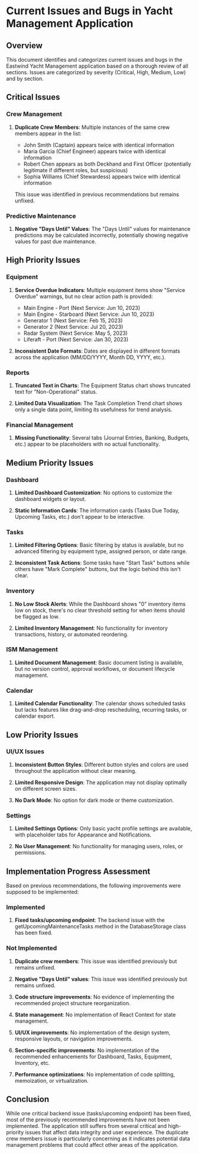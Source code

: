 # Current Issues and Bugs in Yacht Management Application

## Overview
This document identifies and categorizes current issues and bugs in the Eastwind Yacht Management application based on a thorough review of all sections. Issues are categorized by severity (Critical, High, Medium, Low) and by section.

## Critical Issues

### Crew Management
1. **Duplicate Crew Members**: Multiple instances of the same crew members appear in the list:
   - John Smith (Captain) appears twice with identical information
   - Maria Garcia (Chief Engineer) appears twice with identical information
   - Robert Chen appears as both Deckhand and First Officer (potentially legitimate if different roles, but suspicious)
   - Sophia Williams (Chief Stewardess) appears twice with identical information
   
   This issue was identified in previous recommendations but remains unfixed.

### Predictive Maintenance
1. **Negative "Days Until" Values**: The "Days Until" values for maintenance predictions may be calculated incorrectly, potentially showing negative values for past due maintenance.

## High Priority Issues

### Equipment
1. **Service Overdue Indicators**: Multiple equipment items show "Service Overdue" warnings, but no clear action path is provided:
   - Main Engine - Port (Next Service: Jun 10, 2023)
   - Main Engine - Starboard (Next Service: Jun 10, 2023)
   - Generator 1 (Next Service: Feb 15, 2023)
   - Generator 2 (Next Service: Jul 20, 2023)
   - Radar System (Next Service: May 5, 2023)
   - Liferaft - Port (Next Service: Jan 30, 2023)

2. **Inconsistent Date Formats**: Dates are displayed in different formats across the application (MM/DD/YYYY, Month DD, YYYY, etc.).

### Reports
1. **Truncated Text in Charts**: The Equipment Status chart shows truncated text for "Non-Operational" status.

2. **Limited Data Visualization**: The Task Completion Trend chart shows only a single data point, limiting its usefulness for trend analysis.

### Financial Management
1. **Missing Functionality**: Several tabs (Journal Entries, Banking, Budgets, etc.) appear to be placeholders with no actual functionality.

## Medium Priority Issues

### Dashboard
1. **Limited Dashboard Customization**: No options to customize the dashboard widgets or layout.

2. **Static Information Cards**: The information cards (Tasks Due Today, Upcoming Tasks, etc.) don't appear to be interactive.

### Tasks
1. **Limited Filtering Options**: Basic filtering by status is available, but no advanced filtering by equipment type, assigned person, or date range.

2. **Inconsistent Task Actions**: Some tasks have "Start Task" buttons while others have "Mark Complete" buttons, but the logic behind this isn't clear.

### Inventory
1. **No Low Stock Alerts**: While the Dashboard shows "0" inventory items low on stock, there's no clear threshold setting for when items should be flagged as low.

2. **Limited Inventory Management**: No functionality for inventory transactions, history, or automated reordering.

### ISM Management
1. **Limited Document Management**: Basic document listing is available, but no version control, approval workflows, or document lifecycle management.

### Calendar
1. **Limited Calendar Functionality**: The calendar shows scheduled tasks but lacks features like drag-and-drop rescheduling, recurring tasks, or calendar export.

## Low Priority Issues

### UI/UX Issues
1. **Inconsistent Button Styles**: Different button styles and colors are used throughout the application without clear meaning.

2. **Limited Responsive Design**: The application may not display optimally on different screen sizes.

3. **No Dark Mode**: No option for dark mode or theme customization.

### Settings
1. **Limited Settings Options**: Only basic yacht profile settings are available, with placeholder tabs for Appearance and Notifications.

2. **No User Management**: No functionality for managing users, roles, or permissions.

## Implementation Progress Assessment

Based on previous recommendations, the following improvements were supposed to be implemented:

### Implemented
1. **Fixed tasks/upcoming endpoint**: The backend issue with the getUpcomingMaintenanceTasks method in the DatabaseStorage class has been fixed.

### Not Implemented
1. **Duplicate crew members**: This issue was identified previously but remains unfixed.

2. **Negative "Days Until" values**: This issue was identified previously but remains unfixed.

3. **Code structure improvements**: No evidence of implementing the recommended project structure reorganization.

4. **State management**: No implementation of React Context for state management.

5. **UI/UX improvements**: No implementation of the design system, responsive layouts, or navigation improvements.

6. **Section-specific improvements**: No implementation of the recommended enhancements for Dashboard, Tasks, Equipment, Inventory, etc.

7. **Performance optimizations**: No implementation of code splitting, memoization, or virtualization.

## Conclusion
While one critical backend issue (tasks/upcoming endpoint) has been fixed, most of the previously recommended improvements have not been implemented. The application still suffers from several critical and high-priority issues that affect data integrity and user experience. The duplicate crew members issue is particularly concerning as it indicates potential data management problems that could affect other areas of the application.
